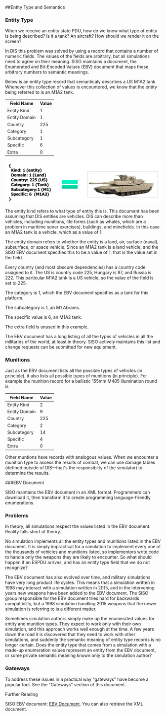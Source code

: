 ##Entity Type and Semantics

### Entity Type
When we receive an entity state PDU, how do we know what type of entity is being described? Is it a tank? An aircraft? How should we render it on the screen?

In DIS this problem was solved by using a record that contains a number of numeric fields. The values of the fields are arbitrary, but all simulations need to agree on their meaning. SISO maintains a document, the Enumerated and Bit-Encoded Values (EBV) document that maps these arbitrary numbers to semantic meanings. 

Below is an entity type record that semanticaly describes a US M1A2 tank. Whenever this collection of values is encountered, we know that the entity being referred to is an M1A2 tank.

| Field Name | Value |
|--------|-----------|
| Entity Kind | 1 |
| Entity Domain | 1 |
| Country | 225 |
| Category | 1 |
| Subcategory | 1 |
| Specific | 6 |
| Extra | 0 |

<img src="images/EntityTypeEquivalency.jpg"/>

The entity kind refers to what type of entity this is. This document has been assuming that DIS entities are vehicles. DIS can describe more than vehicles, including munitions, life forms (such as whales, which are a problem in maritime sonar exercises), buildings, and minefields. In this case an M1A2 tank is a vehicle, which as a value of 1.

The entity domain refers to whether the entity is a land, air, surface (naval), subsurface, or space vehicle. Since an M1A2 tank is a land vehicle, and the SISO EBV document specifies this to be a value of 1, that is the value set in the field.

Every country (and most obscure dependencies) has a country code assigned to it. The US is country code 225, Hungary is 97, and Russia is 222. This particular M1A2 tank is a US vehicle, so the value of the field is set to 225.

The category is 1, which the EBV document specifies as a tank for this platform.

The subcategory is 1, an M1 Abrams.

The specific value is 6, an M1A2 tank.

The extra field is unused in this example.

The EBV document has a long listing of all the types of vehicles in all the militaries of the world, at least in theory. SISO actively maintains this list and change requests can be submitted for new equipment.

### Munitions

Just as the EBV document lists all the possible types of vehicles (in principle), it also lists all possible types of munitions (in principle). For example the munition record for a ballistic 155mm M485 illumination round is

| Field Name | Value |
|--------|-----------|
| Entity Kind | 2 |
| Entity Domain | 9 |
| Country | 225 |
| Category | 2 |
| Subcategory | 14 |
| Specific | 4 |
| Extra | 0 |

Other muntions have records with analogous values. When we encounter a munition type to assess the results of combat, we can use damage tables (defined outside of DIS--that's the responsiblity of the simulator) to determine the results.

###EBV Document

SISO maintains the EBV document in an XML format. Programmers can download it, then transform it to create programming language-friendly enumerations.

### Problems

In theory, all simulations respect the values listed in the EBV document. Reality falls short of theory.

No simulation implements all the entity types and munitions listed in the EBV document. It is simply impractical for a simulation to implement every one of the thousands of vehicles and munitions listed, so implementors write code to handle only the weapons they are likely to encounter. So what should happen if an ESPDU arrives, and has an entity type field that we do not recognize?

The EBV document has also evolved over time, and military simulations have very long product life cycles. This means that a simulation written in 1998 may interact with a simulation written in 2015, and in the intervening years new weapons have been added to the EBV document. The SISO group responsible for the EBV document tries hard for backwards compatibility, but a 1998 simulation handling 2015 weapons that the newer simulation is referring to is a different matter. 

Sometimes simulation authors simply make up the enumerated values for entity and munition types. They expect to work only with their own simulation, and this approach works well enough at the time. A few years down the road it is discovered that they need to work with other simulations, and suddenly the semantic meaning of entity type records is no longer certain. Does the entity type that comes from a simulation with a made-up enumeration values represent an entity from the EBV document, or some private semantic meaning known only to the simulation author?

### Gateways

To address these issues in a practical way "gateways" have become a popular tool. See the "Gateways" section of this document.


Further Reading

SISO EBV document: <a href="https://www.sisostds.org/DesktopModules/Bring2mind/DMX/Download.aspx?Command=Core_Download&EntryId=42916&PortalId=0&TabId=105">EBV Document</a>. You can also retrieve the XML document.



